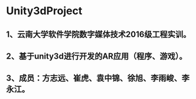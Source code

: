 # Unity3dProject
## 1、云南大学软件学院数字媒体技术2016级工程实训。
## 2、基于unity3d进行开发的AR应用（程序、游戏）。
## 3、成员：方志远、崔虎、袁中锦、徐旭、李雨峻、李永江。

